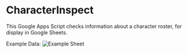 # CharacterInspect
This Google Apps Script checks information about a character roster, for display in Google Sheets.

Example Data:
![Example Sheet](https://i.imgur.com/EflZJln.png)
